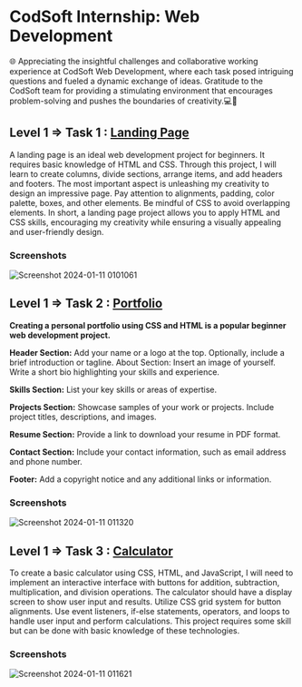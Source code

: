 
# CodSoft Internship: Web Development

🌐 Appreciating the insightful challenges and collaborative working experience at CodSoft Web Development, where each task posed intriguing questions and fueled a dynamic exchange of ideas. Gratitude to the CodSoft team for providing a stimulating environment that encourages problem-solving and pushes the boundaries of creativity.💻🚀 


## Level 1 => Task 1 : [Landing Page](https://955f1d15-4ce8-491a-956e-a6be3f884a72-00-2ae3isj90l1s0.janeway.replit.dev/)

A landing page is an ideal web development project for beginners. It requires basic
knowledge of HTML and CSS. Through this project, I will learn to create columns, divide
sections, arrange items, and add headers and footers. The most important aspect is
unleashing my creativity to design an impressive page. Pay attention to alignments,
padding, color palette, boxes, and other elements. Be mindful of CSS to avoid overlapping elements. In short, a landing page project allows you to apply HTML and CSS skills, encouraging my creativity while ensuring a visually appealing and user-friendly design.

### Screenshots
![Screenshot 2024-01-11 0101061](https://github.com/Shib-Sankar-Das/CodSoft/assets/136646947/21c85b71-6f57-4dcd-aff5-cf42a2536d7d)


## Level 1 => Task 2 : [Portfolio](https://shib-sankar-das-portfolio.netlify.app/)

**Creating a personal portfolio using CSS and HTML is a popular beginner web development
project.**

**Header Section:** Add your name or a logo at the top.
Optionally, include a brief introduction or tagline.
About Section: Insert an image of yourself.
Write a short bio highlighting your skills and experience.

**Skills Section:** List your key skills or areas of expertise.

**Projects Section:** Showcase samples of your work or projects. Include project titles, descriptions, and images.

**Resume Section:** Provide a link to download your resume in PDF format.

**Contact Section:** Include your contact information, such as email address and phone number.

**Footer:** Add a copyright notice and any additional links or information.

### Screenshots
![Screenshot 2024-01-11 011320](https://github.com/Shib-Sankar-Das/CodSoft/assets/136646947/a4b2fcbd-1dca-42e4-8f6a-5bae5b186e69)

## Level 1 => Task 3 : [Calculator](https://f490d350-6c67-4a4a-920c-ff437edacc5d-00-vd9oaz70bn31.riker.replit.dev/)

To create a basic calculator using CSS, HTML, and JavaScript, I will need to implement an
interactive interface with buttons for addition, subtraction, multiplication, and division
operations. The calculator should have a display screen to show user input and results. Utilize
CSS grid system for button alignments. Use event listeners, if-else statements, operators, and
loops to handle user input and perform calculations. This project requires some skill but can be
done with basic knowledge of these technologies.

### Screenshots
![Screenshot 2024-01-11 011621](https://github.com/Shib-Sankar-Das/CodSoft/assets/136646947/33749aec-f42a-4d20-81e3-b7be3446aeb2)
